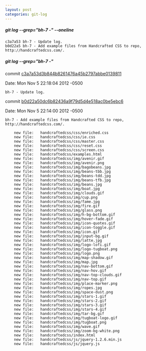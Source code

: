 ```yaml
---
layout: post
categories: git-log 
---
```



##### git log --grep="bh-7 -" --oneline

    c3a7a53 bh-7 - Update log.
    b0d22a5 bh-7 - Add example files from Handcrafted CSS to repo, http://handcraftedcss.com/.
    


##### git log --grep="bh-7 -"

commit [c3a7a53d3b844b8261476a45b2797abbe0139811](https://github.com/bryanhirsch/bryanhirsch.github.com/commit/c3a7a53d3b844b8261476a45b2797abbe0139811)

Date:   Mon Nov 5 22:18:04 2012 -0500

    bh-7 - Update log.

commit [b0d22a50dc6b82436a9f79d5d4e518ac0be5ebc6](https://github.com/bryanhirsch/bryanhirsch.github.com/commit/b0d22a50dc6b82436a9f79d5d4e518ac0be5ebc6)

Date:   Mon Nov 5 22:14:00 2012 -0500

    bh-7 - Add example files from Handcrafted CSS to repo, http://handcraftedcss.com/.
    
     	new file:   handcraftedcss/css/enriched.css
     	new file:   handcraftedcss/css/ie.css
     	new file:   handcraftedcss/css/master.css
     	new file:   handcraftedcss/css/reset.css
     	new file:   handcraftedcss/css/screen.css
     	new file:   handcraftedcss/examples.html
     	new file:   handcraftedcss/img/avenir.gif
     	new file:   handcraftedcss/img/avenir.png
     	new file:   handcraftedcss/img/bagobeans.jpg
     	new file:   handcraftedcss/img/beans-tbb.jpg
     	new file:   handcraftedcss/img/beans-tdd.jpg
     	new file:   handcraftedcss/img/beans-tfb.jpg
     	new file:   handcraftedcss/img/beans.jpg
     	new file:   handcraftedcss/img/boat.jpg
     	new file:   handcraftedcss/img/clouds.gif
     	new file:   handcraftedcss/img/cup.png
     	new file:   handcraftedcss/img/fame.jpg
     	new file:   handcraftedcss/img/fire.gif
     	new file:   handcraftedcss/img/glass.png
     	new file:   handcraftedcss/img/h-bg-bottom.gif
     	new file:   handcraftedcss/img/hover-fade.gif
     	new file:   handcraftedcss/img/icon-quotes.gif
     	new file:   handcraftedcss/img/icon-toggle.gif
     	new file:   handcraftedcss/img/icon.gif
     	new file:   handcraftedcss/img/input-bg.gif
     	new file:   handcraftedcss/img/latte.jpg
     	new file:   handcraftedcss/img/logo-lofi.gif
     	new file:   handcraftedcss/img/logo-tugboat.png
     	new file:   handcraftedcss/img/logo.png
     	new file:   handcraftedcss/img/map-shadow.gif
     	new file:   handcraftedcss/img/map.jpg
     	new file:   handcraftedcss/img/nav-bottom.gif
     	new file:   handcraftedcss/img/nav-hov.gif
     	new file:   handcraftedcss/img/nav-top-clouds.gif
     	new file:   handcraftedcss/img/nav-top.gif
     	new file:   handcraftedcss/img/place-marker.png
     	new file:   handcraftedcss/img/ropes.jpg
     	new file:   handcraftedcss/img/space-dust.png
     	new file:   handcraftedcss/img/stars-1.gif
     	new file:   handcraftedcss/img/stars-2.gif
     	new file:   handcraftedcss/img/stars-3.gif
     	new file:   handcraftedcss/img/stars-4.gif
     	new file:   handcraftedcss/img/tar-bg.gif
     	new file:   handcraftedcss/img/tugboat-logo.gif
     	new file:   handcraftedcss/img/tugboat.png
     	new file:   handcraftedcss/img/wave.gif
     	new file:   handcraftedcss/img/zoom-bg-white.png
     	new file:   handcraftedcss/index.html
     	new file:   handcraftedcss/js/jquery-1.2.6.min.js
     	new file:   handcraftedcss/js/jquery.js


